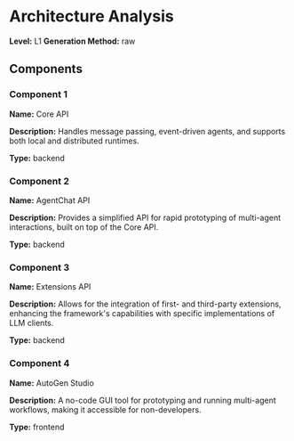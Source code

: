 # Architecture Analysis

**Level:** L1
**Generation Method:** raw

## Components

### Component 1

**Name:** Core API

**Description:** Handles message passing, event-driven agents, and supports both local and distributed runtimes.

**Type:** backend

### Component 2

**Name:** AgentChat API

**Description:** Provides a simplified API for rapid prototyping of multi-agent interactions, built on top of the Core API.

**Type:** backend

### Component 3

**Name:** Extensions API

**Description:** Allows for the integration of first- and third-party extensions, enhancing the framework's capabilities with specific implementations of LLM clients.

**Type:** backend

### Component 4

**Name:** AutoGen Studio

**Description:** A no-code GUI tool for prototyping and running multi-agent workflows, making it accessible for non-developers.

**Type:** frontend

